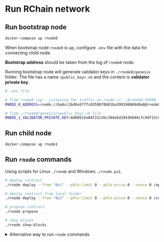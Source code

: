 # Run RChain network

## Run bootstrap node

```sh
docker-compose up rnode0
```

When bootstrap node `rnode0` is up, configure `.env` file with the data for connecting child node.

**Bootstrap address** should be taken from the log of `rnode0` node.

Running bootstrap node will generate validator keys in `./rnode0/genesis` folder. The file has a name `<public_key>.sk` and the content is **validator private key**.

```sh
# .env file

# from rnode0 log - Listening for traffic on rnode://...@rnode0:50500
RNODE_0_ADDRESS=rnode://ba6cc16d0a57ffc03588f0b01ba399186069d0a8@rnode0:50500

# from ./rnode0/genesis/<public_key>.sk file
RNODE_1_VALIDATOR_PRIVATE_KEY=8d80515e04f22c5bc394e5d1943b694c7c9df13c97f7420a5851c76276620673
```

## Run child node

```sh
docker-compose up rnode1
```

## Run `rnode` commands

Using scripts for Linux `./rnode` and Windows `./rnode.ps1`.

```sh
# deploy contract
./rnode deploy --from "0x1" --phlo-limit 0 --phlo-price 0 --nonce 0 /opt/docker/examples/tut-rcon.rho

# deploy contract from local folder
./rnode deploy --from "0x1" --phlo-limit 0 --phlo-price 0 --nonce 0 /contracts/tut-hello.rho

# propose contract
./rnode propose

# show blocks
./rnode show-blocks
```

<details><summary>Alternative way to run <code>rnode</code> commands</summary>

## Create `rnode` alias

### Linux

```sh
# rnode alias
function rnode {
  rnodeVer=dev;
  grpcHost=rnode1;
  grpcPort=50511;
  # execute rnode command
  docker run -it --rm --network rchainnetwork_rchain-net -v $PWD/contracts:/contracts rchain/rnode:$rnodeVer --grpc-host $grpcHost -g $grpcPort $*;
}
```

### Windows (Powershell)

```powershell
# rnode alias
function rnode {
  $rnodeVer = 'dev';
  $grpcHost = 'rnode1';
  $grpcPort = 50511;
  docker run -it --rm --network rchain-network_rchain-net -v $PWD/contracts:/contracts rchain/rnode:$rnodeVer --grpc-host $grpcHost -g $grpcPort $args;
}
```

Examples:

```sh
rnode propose

rnode show-blocks
```

</details>
